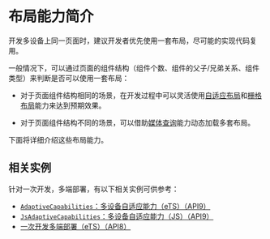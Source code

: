 # 布局能力简介


开发多设备上同一页面时，建议开发者优先使用一套布局，尽可能的实现代码复用。


一般情况下，可以通过页面的组件结构（组件个数、组件的父子/兄弟关系、组件类型）来判断是否可以使用一套布局：


- 对于页面组件结构相同的场景，在开发过程中可以灵活使用[自适应布局](adaptive-layout-intro.md)和[栅格布局](grid-breakpoint.md)能力来达到预期效果。

- 对于页面组件结构不同的场景，可以借助[媒体查询](media-query.md)能力动态加载多套布局。


下面将详细介绍这些布局能力。
## 相关实例
针对一次开发，多端部署，有以下相关实例可供参考：
- [`AdaptiveCapabilities`：多设备自适应能力（eTS）（API9）](https://gitee.com/openharmony/app_samples/tree/master/MultiDeviceAppDev/AdaptiveCapabilities)
- [`JsAdaptiveCapabilities`：多设备自适应能力（JS）（API9）](https://gitee.com/openharmony/app_samples/tree/master/MultiDeviceAppDev/JsAdaptiveCapabilities)
- [一次开发多端部署（eTS）（API8）](https://gitee.com/openharmony/codelabs/tree/master/ETSUI/MultiDeploymentEts)
